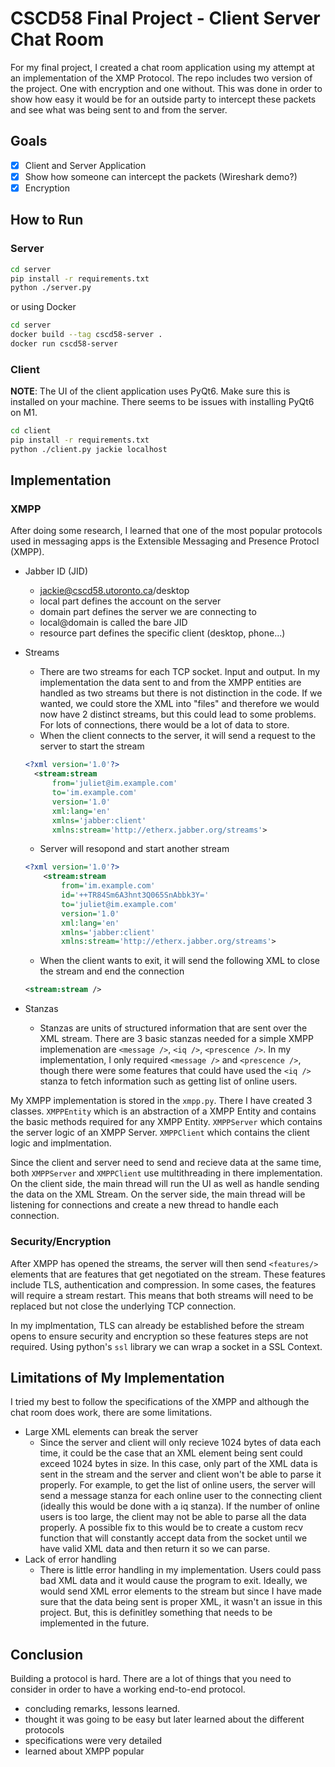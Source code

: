# CSCD58 Final Project - Client Server Chat Room

For my final project, I created a chat room application using my attempt at an implementation of the XMP Protocol. The repo includes two version of the project. One with encryption and one without. This was done in order to show how easy it would be for an outside party to intercept these packets and see what was being sent to and from the server. 

## Goals

- [x] Client and Server Application
- [x] Show how someone can intercept the packets (Wireshark demo?)
- [x] Encryption

## How to Run

### Server

```bash
cd server
pip install -r requirements.txt
python ./server.py
```

or using Docker

```bash
cd server
docker build --tag cscd58-server .
docker run cscd58-server
```

### Client

**NOTE**: The UI of the client application uses PyQt6. Make sure this is installed on your machine. There seems to be issues with installing PyQt6 on M1.

```bash
cd client
pip install -r requirements.txt
python ./client.py jackie localhost
```

## Implementation

### XMPP

After doing some research, I learned that one of the most popular protocols used in messaging apps is the Extensible Messaging and Presence Protocl (XMPP). 

- Jabber ID (JID)
  - jackie@cscd58.utoronto.ca/desktop
  - local part defines the account on the server
  - domain part defines the server we are connecting to
  - local@domain is called the bare JID
  - resource part defines the specific client (desktop, phone...)
- Streams
  - There are two streams for each TCP socket. Input and output. In my implementation the data sent to and from the XMPP entities are handled as two streams but there is not distinction in the code. If we wanted, we could store the XML into "files" and therefore we would now have 2 distinct streams, but this could lead to some problems. For lots of connections, there would be a lot of data to store.
  - When the client connects to the server, it will send a request to the server to start the stream

  ```xml
  <?xml version='1.0'?>
    <stream:stream
        from='juliet@im.example.com'
        to='im.example.com'
        version='1.0'
        xml:lang='en'
        xmlns='jabber:client'
        xmlns:stream='http://etherx.jabber.org/streams'>
  ```

  - Server will resopond and start another stream
  ```xml
  <?xml version='1.0'?>
      <stream:stream
          from='im.example.com'
          id='++TR84Sm6A3hnt3Q065SnAbbk3Y='
          to='juliet@im.example.com'
          version='1.0'
          xml:lang='en'
          xmlns='jabber:client'
          xmlns:stream='http://etherx.jabber.org/streams'>
  ```

  - When the client wants to exit, it will send the following XML to close the stream and end the connection
  ```xml
  <stream:stream />
  ```
- Stanzas
  - Stanzas are units of structured information that are sent over the XML stream. There are 3 basic stanzas needed for a simple XMPP implemenation are `<message />`, `<iq />`, `<prescence />`. In my implementation, I only required `<message />` and `<prescence />`, though there were some features that could have used the `<iq />` stanza to fetch information such as getting list of online users.

My XMPP implementation is stored in the `xmpp.py`. There I have created 3 classes. `XMPPEntity` which is an abstraction of a XMPP Entity and contains the basic methods required for any XMPP Entity. `XMPPServer` which contains the server logic of an XMPP Server. `XMPPClient` which contains the client logic and implmentation. 

Since the client and server need to send and recieve data at the same time, both `XMPPServer` and `XMPPClient` use multithreading in there implementation. On the client side, the main thread will run the UI as well as handle sending the data on the XML Stream. On the server side, the main thread will be listening for connections and create a new thread to handle each connection.

### Security/Encryption

After XMPP has opened the streams, the server will then send `<features/>` elements that are features that get negotiated on the stream. These features include TLS, authentication and compression. In some cases, the features will require a stream restart. This means that both streams will need to be replaced but not close the underlying TCP connection.

In my implmentation, TLS can already be established before the stream opens to ensure security and encryption so these features steps are not required. Using python's `ssl` library we can wrap a socket in a SSL Context.

## Limitations of My Implementation

I tried my best to follow the specifications of the XMPP and although the chat room does work, there are some limitations. 

- Large XML elements can break the server
  - Since the server and client will only recieve 1024 bytes of data each time, it could be the case that an XML element being sent could exceed 1024 bytes in size. In this case, only part of the XML data is sent in the stream and the server and client won't be able to parse it properly. For example, to get the list of online users, the server will send a message stanza for each online user to the connecting client (ideally this would be done with a iq stanza). If the number of online users is too large, the client may not be able to parse all the data properly. A possible fix to this would be to create a custom recv function that will constantly accept data from the socket until we have valid XML data and then return it so we can parse.
- Lack of error handling
  - There is little error handling in my implementation. Users could pass bad XML data and it would cause the program to exit. Ideally, we would send XML error elements to the stream but since I have made sure that the data being sent is proper XML, it wasn't an issue in this project. But, this is definitley something that needs to be implemented in the future.


## Conclusion

Building a protocol is hard. There are a lot of things that you need to consider in order to have a working end-to-end protocol. 
- concluding remarks, lessons learned.
- thought it was going to be easy but later learned about the different protocols
- specifications were very detailed
- learned about XMPP popular